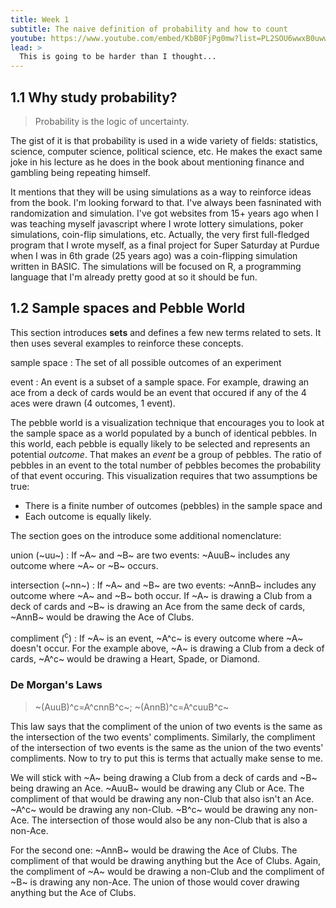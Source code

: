 ```yaml
---
title: Week 1
subtitle: The naive definition of probability and how to count
youtube: https://www.youtube.com/embed/KbB0FjPg0mw?list=PL2SOU6wwxB0uwwH80KTQ6ht66KWxbzTIo
lead: >
  This is going to be harder than I thought...
---
```


## 1.1 Why study probability?

> Probability is the logic of uncertainty.

The gist of it is that probability is used in a wide variety of fields: statistics, science, computer science, political science, etc. He makes the exact same joke in his lecture as he does in the book about mentioning finance and gambling being repeating himself.

It mentions that they will be using simulations as a way to reinforce ideas from the book. I'm looking forward to that. I've always been fasninated with randomization and simulation. I've got websites from 15+ years ago when I was teaching myself javascript where I wrote lottery simulations, poker simulations, coin-flip simulations, etc. Actually, the very first full-fledged program that I wrote myself, as a final project for Super Saturday at Purdue when I was in 6th grade (25 years ago) was a coin-flipping simulation written in BASIC. The simulations will be focused on R, a programming language that I'm already pretty good at so it should be fun.

## 1.2 Sample spaces and Pebble World

This section introduces __sets__ and defines a few new terms related to sets. It then uses several examples to reinforce these concepts.

sample space
: The set of all possible outcomes of an experiment

event
: An event is a subset of a sample space. For example, drawing an ace from a deck of cards would be an event that occured if any of the 4 aces were drawn (4 outcomes, 1 event).

The pebble world is a visualization technique that encourages you to look at the sample space as a world populated by a bunch of identical pebbles. In this world, each pebble is equally likely to be selected and represents an potential _outcome_. That makes an _event_ be a group of pebbles. The ratio of pebbles in an event to the total number of pebbles becomes the probability of that event occuring. This visualization requires that two assumptions be true:

* There is a finite number of outcomes (pebbles) in the sample space and
* Each outcome is equally likely.

The section goes on the introduce some additional nomenclature:

union (~uu~)
: If ~A~ and ~B~ are two events:  ~AuuB~ includes any outcome where ~A~ or ~B~ occurs. 

intersection (~nn~)
: If ~A~ and ~B~ are two events: ~AnnB~ includes any outcome where ~A~ and ~B~ both occur. If ~A~ is drawing a Club from a deck of cards and ~B~ is drawing an Ace from the same deck of cards, ~AnnB~ would be drawing the Ace of Clubs.

compliment (<sup>c</sup>)
: If ~A~ is an event, ~A^c~ is every outcome where ~A~ doesn't occur. For the example above, ~A~ is drawing a Club from a deck of cards, ~A^c~ would be drawing a Heart, Spade, or Diamond.

### De Morgan's Laws

> ~(AuuB)^c=A^cnnB^c~; ~(AnnB)^c=A^cuuB^c~

This law says that the compliment of the union of two events is the same as the intersection of the two events' compliments. Similarly, the compliment of the intersection of two events is the same as the union of the two events' compliments. Now to try to put this is terms that actually make sense to me.

We will stick with ~A~ being drawing a Club from a deck of cards and ~B~ being drawing an Ace. ~AuuB~ would be drawing any Club or Ace. The compliment of that would be drawing any non-Club that also isn't an Ace. ~A^c~ would be drawing any non-Club. ~B^c~ would be drawing any non-Ace. The intersection of those would also be any non-Club that is also a non-Ace.

For the second one: ~AnnB~ would be drawing the Ace of Clubs. The compliment of that would be drawing anything but the Ace of Clubs. Again, the compliment of ~A~ would be drawing a non-Club and the compliment of ~B~ is drawing any non-Ace. The union of those would cover drawing anything but the Ace of Clubs.

